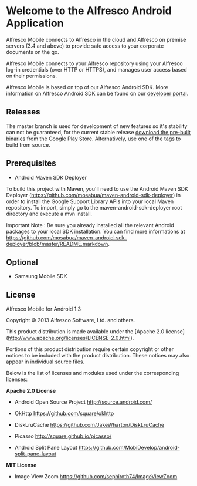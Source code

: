 Welcome to the Alfresco Android Application
===================================

Alfresco Mobile connects to Alfresco in the cloud and Alfresco on premise servers (3.4 and above) to provide safe access to your corporate documents on the go. 

Alfresco Mobile connects to your Alfresco repository using your Alfresco log-in credentials (over HTTP or HTTPS), and manages user access based on their permissions.

Alfresco Mobile is based on top of our Alfresco Android SDK. More information on Alfresco Android SDK can be found on our [developer portal](http://developer.alfresco.com/mobile).


Releases
--------

The master branch is used for development of new features so it's stability can not be guaranteed, for the current stable release 
[download the pre-built binaries](https://play.google.com/store/apps/details?id=org.alfresco.mobile.android.application) from the Google Play Store. 
Alternatively, use one of the [tags](https://github.com/Alfresco/alfresco-android-app/tags) to build from source.

Prerequisites
-------------

* Android Maven SDK Deployer

To build this project with Maven, you'll need to use the Android Maven SDK Deployer (https://github.com/mosabua/maven-android-sdk-deployer) in order to install the Google Support Library APIs into your local Maven repository.
To import, simply go to the maven-android-sdk-deployer root directory and execute a mvn install.

Important Note : Be sure you already installed all the relevant Android packages to your local SDK installation. 
You can find more informations at https://github.com/mosabua/maven-android-sdk-deployer/blob/master/README.markdown.


Optional
-------------

* Samsung Mobile SDK


License
-------

Alfresco Mobile for Android 1.3 

Copyright © 2013 Alfresco Software, Ltd. and others. 

This product distribution is made available under the [Apache 2.0 license] (http://www.apache.org/licenses/LICENSE-2.0.html). 

Portions of this product distribution require certain copyright or other notices to be included with the product distribution. These notices may also appear in individual source files. 

Below is the list of licenses and modules used under the corresponding licenses: 

__Apache 2.0 License__

* Android Open Source Project	 http://source.android.com/

* OkHttp	 https://github.com/square/okhttp

* DiskLruCache	 https://github.com/JakeWharton/DiskLruCache 

* Picasso	 http://square.github.io/picasso/

* Android Split Pane Layout	 https://github.com/MobiDevelop/android-split-pane-layout 

__MIT License__

* Image View Zoom	 https://github.com/sephiroth74/ImageViewZoom
